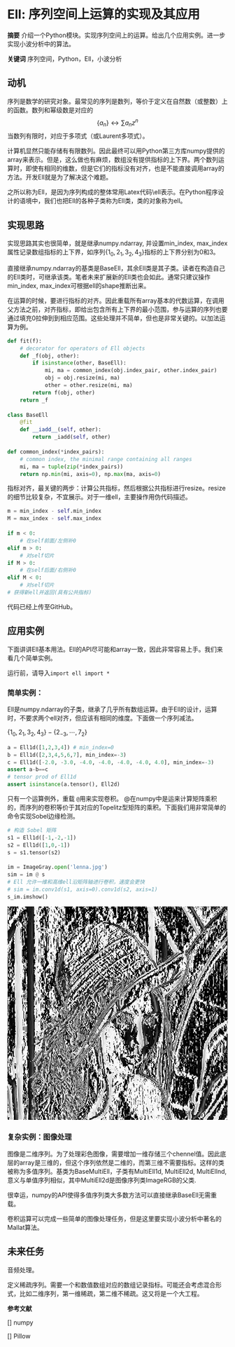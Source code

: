 # Ell: 序列空间上运算的实现及其应用

**摘要** 介绍一个Python模块。实现序列空间上的运算。给出几个应用实例。进一步实现小波分析中的算法。

**关键词** 序列空间，Python，Ell，小波分析



## 动机

序列是数学的研究对象。最常见的序列是数列，等价于定义在自然数（或整数）上的函数。数列和幂级数是对应的
$$
\{a_n\} \leftrightarrow \sum a_nz^n
$$
当数列有限时，对应于多项式（或Laurent多项式）。

计算机显然只能存储有有限数列。因此最终可以用Python第三方库numpy提供的array来表示。但是，这么做也有麻烦，数组没有提供指标的上下界。两个数列运算时，即使有相同的维数，但是它们的指标没有对齐，也是不能直接调用array的方法。开发Ell就是为了解决这个难题。

之所以称为Ell，是因为序列构成的整体常用Latex代码\ell表示。在Python程序设计的语境中，我们也把Ell的各种子类称为Ell类，类的对象称为ell。

## 实现思路

实现思路其实也很简单，就是继承numpy.ndarray, 并设置min_index, max_index属性记录数组指标的上下界，如序列$\{1_0,2_1,3_2,4_3\}$指标的上下界分别为0和3。

直接继承numpy.ndarray的基类是BaseEll，其余Ell类是其子类。读者在构造自己的Ell类时，可继承该类。笔者未来扩展新的Ell类也会如此。通常只建议操作min_index, max_index可根据ell的shape推断出来。

在运算的时候，要进行指标的对齐。因此重载所有array基本的代数运算，在调用父方法之前，对齐指标，即给出包含所有上下界的最小范围，参与运算的序列也要通过填充0拉伸到到相应范围。这些处理并不简单，但也是非常关键的。以加法运算为例。

```python
def fit(f):
    # decorator for operators of Ell objects
    def _f(obj, other):
        if isinstance(other, BaseEll):
            mi, ma = common_index(obj.index_pair, other.index_pair)
            obj = obj.resize(mi, ma)
            other = other.resize(mi, ma)
        return f(obj, other)
    return _f
  
class BaseEll
    @fit
    def __iadd__(self, other):
        return _iadd(self, other)
      
def common_index(*index_pairs):
    # common index, the minimal range containing all ranges
    mi, ma = tuple(zip(*index_pairs))
    return np.min(mi, axis=0), np.max(ma, axis=0)
```

指标对齐，最关键的两步：计算公共指标，然后根据公共指标进行resize。resize的细节比较复杂，不宜展示。对于一维ell，主要操作用伪代码描述。

```python
m = min_index - self.min_index
M = max_index - self.max_index

if m < 0:
    # 在self前面/左侧补0
elif m > 0:
    # 对self切片
if M > 0:
    # 在self后面/右侧补0
elif M < 0:
    # 对self切片
# 获得新ell并返回(具有公共指标)
```



代码已经上传至GitHub。

## 应用实例

下面讲讲Ell基本用法。Ell的API尽可能和array一致，因此非常容易上手。我们来看几个简单实例。

运行前，请导入`import ell import *`

### 简单实例：

Ell是numpy.ndarray的子类，继承了几乎所有数组运算。由于Ell的设计，运算时，不要求两个ell对齐，但应该有相同的维度。下面做一个序列减法。

$\{1_0,2_1,3_2,4_3\}-\{2_{-3},\cdots, 7_2\}$

```python
a = Ell1d([1,2,3,4]) # min_index=0
b = Ell1d([2,3,4,5,6,7], min_index=-3)
c = Ell1d([-2.0, -3.0, -4.0, -4.0, -4.0, -4.0, 4.0], min_index=-3)
assert a-b==c
# tensor prod of Ell1d
assert isinstance(a.tensor(), Ell2d)
```

只有一个运算例外，重载 `@`用来实现卷积。 @在numpy中是运来计算矩阵乘积的，而序列的卷积等价于其对应的Topelitz型矩阵的乘积。下面我们用非常简单的命令实现Sobel边缘检测。

```python
# 构造 Sobel 矩阵
s1 = Ell1d([-1,-2,-1])
s2 = Ell1d([1,0,-1])
s = s1.tensor(s2)

im = ImageGray.open('lenna.jpg')
sim = im @ s
# Ell 允许一维和高维ell沿矩阵轴进行卷积，速度会更快
# sim = im.conv1d(s1, axis=0).conv1d(s2, axis=1)
s_im.imshow()
```

![](src/sobel.png)

### 复杂实例：图像处理

图像是二维序列。为了处理彩色图像，需要增加一维存储三个chennel值。因此底层的array是三维的，但这个序列依然是二维的，而第三维不需要指标。这样的类被称为多值序列。基类为BaseMultiEll，子类有MultiEll1d, MultiEll2d, MultiEllnd, 意义与单值序列相似，其中MultiEll2d是图像序列类ImageRGB的父类.

很幸运，numpy的API使得多值序列类大多数方法可以直接继承BaseEll无需重载。

卷积运算可以完成一些简单的图像处理任务，但是这里要实现小波分析中著名的Mallat算法。

## 未来任务

音频处理。

定义稀疏序列。需要一个和数值数组对应的数组记录指标。可能还会考虑混合形式，比如二维序列，第一维稀疏，第二维不稀疏。这又将是一个大工程。



**参考文献**



[] numpy

[] Pillow

